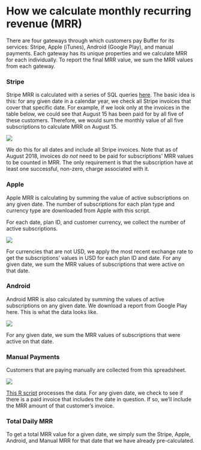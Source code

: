 # How we calculate monthly recurring revenue (MRR)
There are four gateways through which customers pay Buffer for its services: Stripe, Apple (iTunes), Android (Google Play), and manual payments. Each gateway has its unique properties and we calculate MRR for each individually. To report the final MRR value, we sum the MRR values from each gateway.


### Stripe
Stripe MRR is calculated with a series of SQL queries [here](https://github.com/bufferapp/buda-dbt/blob/master/models/mrr/stripe_mrr.sql). The basic idea is this: for any given date in a calendar year, we check all Stripe invoices that cover that specific date. For example, if we look only at the invoices in the table below, we could see that August 15 has been paid for by all five of these customers. Therefore, we would sum the monthly value of all five subscriptions to calculate MRR on August 15.


![](https://d2mxuefqeaa7sj.cloudfront.net/s_A7874576844CDF374224F87FB64E6AF9475B7AFD2B3CC88B459C0D49B853AAC2_1533066642599_Screen+Shot+2018-07-31+at+3.50.30+PM.png)


We do this for all dates and include all Stripe invoices. Note that as of August 2018, invoices _do not_ need to be paid for subscriptions' MRR values to be counted in MRR. The only requirement is that the subscription have at least one successful, non-zero, charge associated with it.


### Apple
Apple MRR is calculating by summing the value of active subscriptions on any given date. The number of subscriptions for each plan type and currency type are downloaded from Apple with this script.

For each date, plan ID, and customer currency, we collect the number of active subscriptions.

![](https://d2mxuefqeaa7sj.cloudfront.net/s_A7874576844CDF374224F87FB64E6AF9475B7AFD2B3CC88B459C0D49B853AAC2_1533068569547_Screen+Shot+2018-07-31+at+4.22.27+PM.png)


For currencies that are not USD, we apply the most recent exchange rate to get the subscriptions’ values in USD for each plan ID and date. For any given date, we sum the MRR values of subscriptions that were active on that date.


### Android
Android MRR is also calculated by summing the values of active subscriptions on any given date. We download a report from Google Play here. This is what the data looks like.

![](https://d2mxuefqeaa7sj.cloudfront.net/s_A7874576844CDF374224F87FB64E6AF9475B7AFD2B3CC88B459C0D49B853AAC2_1533068899687_Screen+Shot+2018-07-31+at+4.27.55+PM.png)


For any given date, we sum the MRR values of subscriptions that were active on that date.


### Manual Payments
Customers that are paying manually are collected from this spreadsheet.

![](https://d2mxuefqeaa7sj.cloudfront.net/s_A7874576844CDF374224F87FB64E6AF9475B7AFD2B3CC88B459C0D49B853AAC2_1533224909432_Screen+Shot+2018-08-02+at+11.48.16+AM.png)


[This R script](https://github.com/bufferapp/manual-payments/blob/master/manual_payments.R) processes the data. For any given date, we check to see if there is a paid invoice that includes the date in question. If so, we’ll include the MRR amount of that customer’s invoice.


### Total Daily MRR
To get a total MRR value for a given date, we simply sum the Stripe, Apple, Android, and Manual MRR for that date that we have already pre-calculated.
